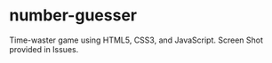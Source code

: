 # number-guesser

Time-waster game using HTML5, CSS3, and JavaScript.
Screen Shot provided in Issues.
